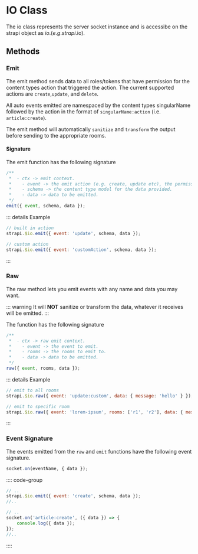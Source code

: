 # IO Class

The io class represents the server socket instance and is accessibe on the strapi object as $io. (e.g. strapi.$io).

## Methods

### Emit

The emit method sends data to all roles/tokens that have permission for the content types action that triggered the action. The current supported actions are `create`,`update`, and `delete`.

All auto events emitted are namespaced by the content types singularName followed by the action in the format of `singularName:action` (i.e. `article:create`).

The emit method will automatically `sanitize` and `transform` the output before sending to the appropriate rooms.

#### Signature

The emit function has the following signature

```js
/**
 *  - ctx -> emit context.
 *    - event -> the emit action (e.g. create, update etc), the permission for the role is based on this value.
 *    - schema -> the content type model for the data provided.
 *    - data -> data to be emitted.
 */
emit({ event, schema, data });
```

::: details Example

```js
// built in action
strapi.$io.emit({ event: 'update', schema, data });

// custom action
strapi.$io.emit({ event: 'customAction', schema, data });
```

:::

### Raw

The raw method lets you emit events with any name and data you may want.

::: warning
It will **NOT** sanitize or transform the data, whatever it receives will be emitted.
:::

The function has the following signature

```js
/**
 *  - ctx -> raw emit context.
 *    - event -> the event to emit.
 *    - rooms -> the rooms to emit to.
 *    - data -> data to be emitted.
 */
raw({ event, rooms, data });
```

::: details Example

```js
// emit to all rooms
strapi.$io.raw({ event: 'update:custom', data: { message: 'hello' } });

// emit to specific room
strapi.$io.raw({ event: 'lorem-ipsum', rooms: ['r1', 'r2'], data: { message: 'hello' } });
```

:::

### Event Signature

The events emitted from the `raw` and `emit` functions have the following event signature.

```js
socket.on(eventName, { data });
```

:::: code-group

```js [Server]
// ..
strapi.$io.emit({ event: 'create', schema, data });
//..
```

```js [Client]
// ..
socket.on('article:create', ({ data }) => {
	console.log({ data });
});
//..
```

::::
